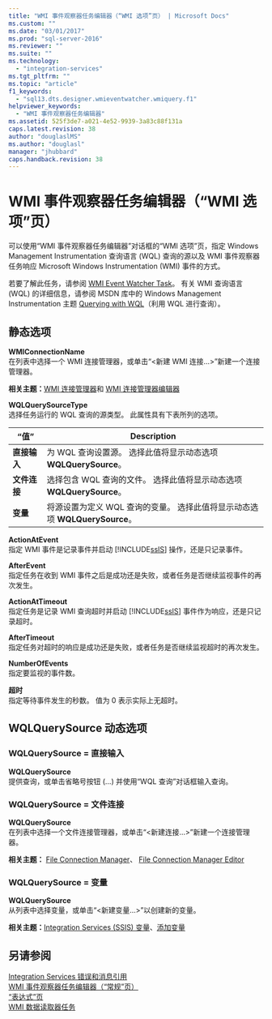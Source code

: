 ```yaml
---
title: "WMI 事件观察器任务编辑器（“WMI 选项”页） | Microsoft Docs"
ms.custom: ""
ms.date: "03/01/2017"
ms.prod: "sql-server-2016"
ms.reviewer: ""
ms.suite: ""
ms.technology: 
  - "integration-services"
ms.tgt_pltfrm: ""
ms.topic: "article"
f1_keywords: 
  - "sql13.dts.designer.wmieventwatcher.wmiquery.f1"
helpviewer_keywords: 
  - "WMI 事件观察器任务编辑器"
ms.assetid: 525f3de7-a021-4e52-9939-3a83c88f131a
caps.latest.revision: 38
author: "douglaslMS"
ms.author: "douglasl"
manager: "jhubbard"
caps.handback.revision: 38
---
```

# WMI 事件观察器任务编辑器（“WMI 选项”页）
  可以使用“WMI 事件观察器任务编辑器”对话框的“WMI 选项”页，指定 Windows Management Instrumentation 查询语言 (WQL) 查询的源以及 WMI 事件观察器任务响应 Microsoft Windows Instrumentation (WMI) 事件的方式。  
  
 若要了解此任务，请参阅 [WMI Event Watcher Task](../../integration-services/control-flow/wmi-event-watcher-task.md)。 有关 WMI 查询语言 (WQL) 的详细信息，请参阅 MSDN 库中的 Windows Management Instrumentation 主题 [Querying with WQL](http://go.microsoft.com/fwlink/?LinkId=79045)（利用 WQL 进行查询）。  
  
## 静态选项  
 **WMIConnectionName**  
 在列表中选择一个 WMI 连接管理器，或单击“\<新建 WMI 连接…>”新建一个连接管理器。  
  
 **相关主题：**[WMI 连接管理器](../../integration-services/connection-manager/wmi-connection-manager.md)和 [WMI 连接管理器编辑器](../../integration-services/connection-manager/wmi-connection-manager-editor.md)  
  
 **WQLQuerySourceType**  
 选择任务运行的 WQL 查询的源类型。 此属性具有下表所列的选项。  
  
|“值”|Description|  
|-----------|-----------------|  
|**直接输入**|为 WQL 查询设置源。 选择此值将显示动态选项 **WQLQuerySource**。|  
|**文件连接**|选择包含 WQL 查询的文件。 选择此值将显示动态选项 **WQLQuerySource**。|  
|**变量**|将源设置为定义 WQL 查询的变量。 选择此值将显示动态选项 **WQLQuerySource**。|  
  
 **ActionAtEvent**  
 指定 WMI 事件是记录事件并启动 [!INCLUDE[ssIS](../../includes/ssis-md.md)] 操作，还是只记录事件。  
  
 **AfterEvent**  
 指定任务在收到 WMI 事件之后是成功还是失败，或者任务是否继续监视事件的再次发生。  
  
 **ActionAtTimeout**  
 指定任务是记录 WMI 查询超时并启动 [!INCLUDE[ssIS](../../includes/ssis-md.md)] 事件作为响应，还是只记录超时。  
  
 **AfterTimeout**  
 指定任务对超时的响应是成功还是失败，或者任务是否继续监视超时的再次发生。  
  
 **NumberOfEvents**  
 指定要监视的事件数。  
  
 **超时**  
 指定等待事件发生的秒数。 值为 0 表示实际上无超时。  
  
## WQLQuerySource 动态选项  
  
### WQLQuerySource = 直接输入  
 **WQLQuerySource**  
 提供查询，或单击省略号按钮 (...) 并使用“WQL 查询”对话框输入查询。  
  
### WQLQuerySource = 文件连接  
 **WQLQuerySource**  
 在列表中选择一个文件连接管理器，或单击“\<新建连接…>”新建一个连接管理器。  
  
 **相关主题：** [File Connection Manager](../../integration-services/connection-manager/file-connection-manager.md)、 [File Connection Manager Editor](../../integration-services/connection-manager/file-connection-manager-editor.md)  
  
### WQLQuerySource = 变量  
 **WQLQuerySource**  
 从列表中选择变量，或单击“\<新建变量...>”以创建新的变量。  
  
 **相关主题：**[Integration Services (SSIS) 变量](../../integration-services/integration-services-ssis-variables.md)、[添加变量](../Topic/Add%20Variable.md)  
  
## 另请参阅  
 [Integration Services 错误和消息引用](../../integration-services/integration-services-error-and-message-reference.md)   
 [WMI 事件观察器任务编辑器（“常规”页）](../../integration-services/control-flow/wmi-event-watcher-task-editor-general-page.md)   
 [“表达式”页](../../integration-services/expressions/expressions-page.md)   
 [WMI 数据读取器任务](../../integration-services/control-flow/wmi-data-reader-task.md)  
  
  